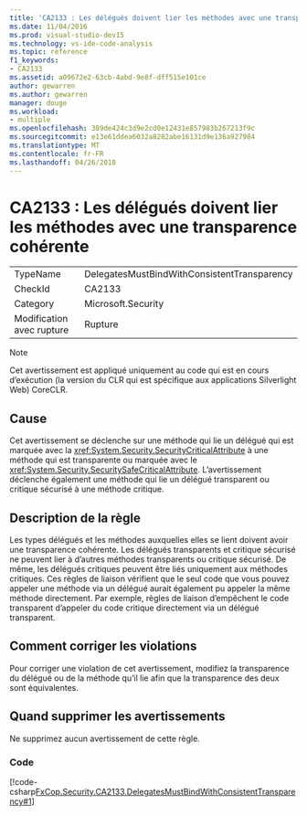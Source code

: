 ```yaml
---
title: 'CA2133 : Les délégués doivent lier les méthodes avec une transparence cohérente'
ms.date: 11/04/2016
ms.prod: visual-studio-dev15
ms.technology: vs-ide-code-analysis
ms.topic: reference
f1_keywords:
- CA2133
ms.assetid: a09672e2-63cb-4abd-9e8f-dff515e101ce
author: gewarren
ms.author: gewarren
manager: douge
ms.workload:
- multiple
ms.openlocfilehash: 389de424c3d9e2cd0e12431e857983b267213f9c
ms.sourcegitcommit: e13e61ddea6032a8282abe16131d9e136a927984
ms.translationtype: MT
ms.contentlocale: fr-FR
ms.lasthandoff: 04/26/2018
---
```

# <a name="ca2133-delegates-must-bind-to-methods-with-consistent-transparency"></a>CA2133 : Les délégués doivent lier les méthodes avec une transparence cohérente
|||
|-|-|
|TypeName|DelegatesMustBindWithConsistentTransparency|
|CheckId|CA2133|
|Category|Microsoft.Security|
|Modification avec rupture|Rupture|

> [!NOTE]
>  Cet avertissement est appliqué uniquement au code qui est en cours d’exécution (la version du CLR qui est spécifique aux applications Silverlight Web) CoreCLR.

## <a name="cause"></a>Cause
 Cet avertissement se déclenche sur une méthode qui lie un délégué qui est marquée avec la <xref:System.Security.SecurityCriticalAttribute> à une méthode qui est transparente ou marquée avec le <xref:System.Security.SecuritySafeCriticalAttribute>. L’avertissement déclenche également une méthode qui lie un délégué transparent ou critique sécurisé à une méthode critique.

## <a name="rule-description"></a>Description de la règle
 Les types délégués et les méthodes auxquelles elles se lient doivent avoir une transparence cohérente. Les délégués transparents et critique sécurisé ne peuvent lier à d’autres méthodes transparents ou critique sécurisé. De même, les délégués critiques peuvent être liés uniquement aux méthodes critiques. Ces règles de liaison vérifient que le seul code que vous pouvez appeler une méthode via un délégué aurait également pu appeler la même méthode directement. Par exemple, règles de liaison d’empêchent le code transparent d’appeler du code critique directement via un délégué transparent.

## <a name="how-to-fix-violations"></a>Comment corriger les violations
 Pour corriger une violation de cet avertissement, modifiez la transparence du délégué ou de la méthode qu’il lie afin que la transparence des deux sont équivalentes.

## <a name="when-to-suppress-warnings"></a>Quand supprimer les avertissements
 Ne supprimez aucun avertissement de cette règle.

### <a name="code"></a>Code
 [!code-csharp[FxCop.Security.CA2133.DelegatesMustBindWithConsistentTransparency#1](../code-quality/codesnippet/CSharp/ca2133-delegates-must-bind-to-methods-with-consistent-transparency_1.cs)]